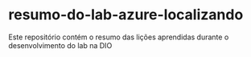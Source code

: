 # resumo-do-lab-azure-localizando
Este repositório contém o resumo das lições aprendidas durante o desenvolvimento do lab na DIO
